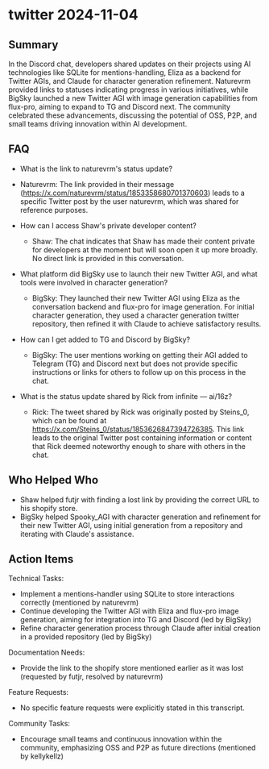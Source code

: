 # twitter 2024-11-04

## Summary

In the Discord chat, developers shared updates on their projects using AI technologies like SQLite for mentions-handling, Eliza as a backend for Twitter AGIs, and Claude for character generation refinement. Naturevrm provided links to statuses indicating progress in various initiatives, while BigSky launched a new Twitter AGI with image generation capabilities from flux-pro, aiming to expand to TG and Discord next. The community celebrated these advancements, discussing the potential of OSS, P2P, and small teams driving innovation within AI development.

## FAQ

- What is the link to naturevrm's status update?
- Naturevrm: The link provided in their message (https://x.com/naturevrm/status/1853358680701370603) leads to a specific Twitter post by the user naturevrm, which was shared for reference purposes.

- How can I access Shaw's private developer content?

    - Shaw: The chat indicates that Shaw has made their content private for developers at the moment but will soon open it up more broadly. No direct link is provided in this conversation.

- What platform did BigSky use to launch their new Twitter AGI, and what tools were involved in character generation?

    - BigSky: They launched their new Twitter AGI using Eliza as the conversation backend and flux-pro for image generation. For initial character generation, they used a character generation twitter repository, then refined it with Claude to achieve satisfactory results.

- How can I get added to TG and Discord by BigSky?

    - BigSky: The user mentions working on getting their AGI added to Telegram (TG) and Discord next but does not provide specific instructions or links for others to follow up on this process in the chat.

- What is the status update shared by Rick from infinite — ai/16z?
    - Rick: The tweet shared by Rick was originally posted by Steins_0, which can be found at https://x.com/Steins_0/status/1853626847394726385. This link leads to the original Twitter post containing information or content that Rick deemed noteworthy enough to share with others in the chat.

## Who Helped Who

- Shaw helped futjr with finding a lost link by providing the correct URL to his shopify store.
- BigSky helped Spooky_AGI with character generation and refinement for their new Twitter AGI, using initial generation from a repository and iterating with Claude's assistance.

## Action Items

Technical Tasks:

- Implement a mentions-handler using SQLite to store interactions correctly (mentioned by naturevrm)
- Continue developing the Twitter AGI with Eliza and flux-pro image generation, aiming for integration into TG and Discord (led by BigSky)
- Refine character generation process through Claude after initial creation in a provided repository (led by BigSky)

Documentation Needs:

- Provide the link to the shopify store mentioned earlier as it was lost (requested by futjr, resolved by naturevrm)

Feature Requests:

- No specific feature requests were explicitly stated in this transcript.

Community Tasks:

- Encourage small teams and continuous innovation within the community, emphasizing OSS and P2P as future directions (mentioned by kellykellz)
